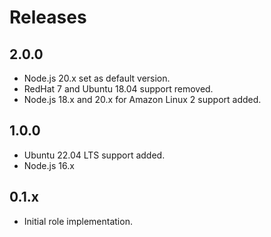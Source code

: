 # Releases

## 2.0.0

- Node.js 20.x set as default version.
- RedHat 7 and Ubuntu 18.04 support removed.
- Node.js 18.x and 20.x for Amazon Linux 2 support added.

## 1.0.0

- Ubuntu 22.04 LTS support added.
- Node.js 16.x

## 0.1.x

- Initial role implementation.
